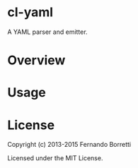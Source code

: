 # cl-yaml

A YAML parser and emitter.

# Overview

# Usage

# License

Copyright (c) 2013-2015 Fernando Borretti

Licensed under the MIT License.
